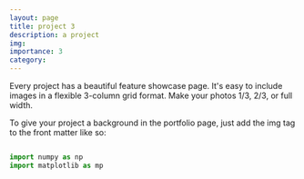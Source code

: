 ```yaml
---
layout: page
title: project 3
description: a project 
img:
importance: 3
category: 
---
```


<!--Abstract,code,report-->
Every project has a beautiful feature showcase page.
It's easy to include images in a flexible 3-column grid format.
Make your photos 1/3, 2/3, or full width.

To give your project a background in the portfolio page, just add the img tag to the front matter like so:

```python

import numpy as np
import matplotlib as mp

```


